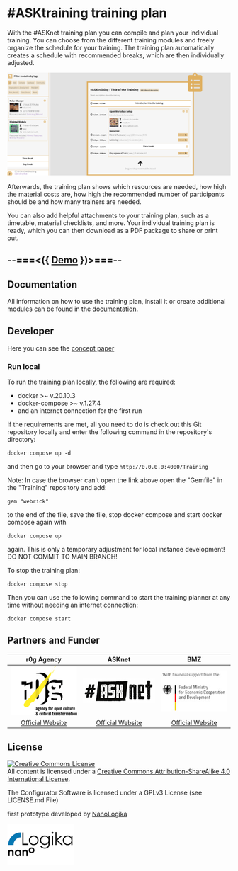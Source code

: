 # #ASKtraining training plan

With the #ASKnet training plan you can compile and plan your individual training. You can choose from the different training modules and freely organize the schedule for your training. The training plan automatically creates a schedule with recommended breaks, which are then individually adjusted.

![Trainingsplan Overview](assets/img/screenshot.png)

Afterwards, the training plan shows which resources are needed, how high the material costs are, how high the recommended number of participants should be and how many trainers are needed.

You can also add helpful attachments to your training plan, such as a timetable, material checklists, and more. Your individual training plan is ready, which you can then download as a PDF package to share or print out.

## --===<({   [Demo](https://asktraining.github.io/Training/)   })>===--

## Documentation

All information on how to use the training plan, install it or create additional modules can be found in the [documentation](https://asktraining.github.io/docs/).

## Developer

Here you can see the [concept paper](https://md.bmen.cc/training-generator)

### Run local

To run the training plan locally, the following are required:

- docker >~ v.20.10.3
- docker-compose >~ v.1.27.4
- and an internet connection for the first run

If the requirements are met, all you need to do is check out this Git repository locally and enter the following command in the repository's directory:

```
docker compose up -d
```
and then go to your browser and type `http://0.0.0.0:4000/Training`

Note: In case the browser can't open the link above open the "Gemfile" in the "Training" repository and add: 
```
gem "webrick" 
```
to the end of the file, save the file, stop docker compose and start docker compose again with 
```
docker compose up 
```
again. This is only a temporary adjustment for local instance development! DO NOT COMMIT TO MAIN BRANCH!

To stop the training plan:
```
docker compose stop
```
Then you can use the following command to start the training planner at any time without needing an internet connection:
```
docker compose start
```
## Partners and Funder

| r0g Agency | ASKnet  | BMZ |
| :--------: | :----: | :-------: |
|[![r0g Logo](assets/img/r0g_logo.png)](https://openculture.agency/)|[![#ASKnet Logo](assets/img/asknet-logo.png)](https://github.com/ASKnet-Open-Training)|  [![BMZ Logo](assets/img/founder_BMZ.jpg)](https://www.bmz.de/en/) |
| [Official Website](https://openculture.agency/) | [Official Website](https://github.com/ASKnet-Open-Training) | [Official Website](https://www.bmz.de/en/) |

## License

<a rel="license" href="http://creativecommons.org/licenses/by-sa/4.0/"><img alt="Creative Commons License" style="border-width:0" src="https://i.creativecommons.org/l/by-sa/4.0/88x31.png" /></a><br />All content is licensed under a <a rel="license" href="http://creativecommons.org/licenses/by-sa/4.0/">Creative Commons Attribution-ShareAlike 4.0 International License</a>.

The Configurator Software is licensed under a GPLv3 License (see LICENSE.md File)

first prototype developed by [NanoLogika](https://www.nanologika.de) 

[![nanoLogika Logo](assets/img/partner-nanologika-logo.png)](https://www.nanologika.de) 
